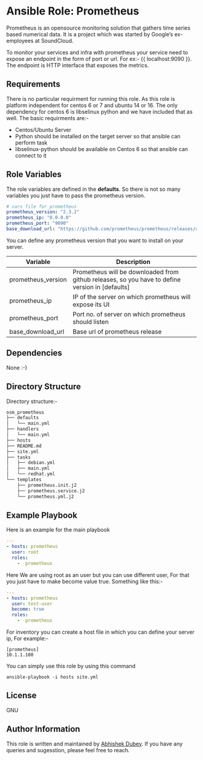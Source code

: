# Ansible Role: Prometheus

Prometheus is an opensource monitoring solution that gathers time series based numerical data. It is a project which was started by Google’s ex-employees at SoundCloud.

To monitor your services and infra with prometheus your service need to expose an endpoint in the form of port or url. For ex:- {{ localhost:9090 }}. The endpoint is HTTP interface that exposes the metrics.

## Requirements

There is no particular requirment for running this role. As this role is platform independent for centos 6 or 7 and ubuntu 14 or 16. The only dependency for centos 6 is libselinux python and we have included that as well.
The basic requirments are:-
- Centos/Ubuntu Server
- Python should be installed on the target server so that ansible can perform task
- libselinux-python should be available on Centos 6 so that ansible can connect to it

## Role Variables
The role variables are defined in the **defaults**. So there is not so many variables you just have to pass the prometheus version.

```yaml
# vars file for prometheus
prometheus_version: "2.3.2"
prometheus_ip: "0.0.0.0"
prometheus_port: "9090"
base_download_url: "https://github.com/prometheus/prometheus/releases/download"
```
You can define any prometheus version that you want to install on your server.

|Variable | Description|
|---------|------------|
|prometheus_version | Prometheus will be downloaded from github releases, so you have to define version in [defaults]|
|prometheus_ip | IP of the server on which prometheus will expose its UI |
|prometheus_port | Port no. of server on which prometheus should listen |
|base_download_url | Base url of prometheus release |

## Dependencies
None :-)

## Directory Structure
Directory structure:-
```bash
osm_prometheus
├── defaults
│   └── main.yml
├── handlers
│   └── main.yml
├── hosts
├── README.md
├── site.yml
├── tasks
│   ├── debian.yml
│   ├── main.yml
│   └── redhat.yml
└── templates
    ├── prometheus.init.j2
    ├── prometheus.service.j2
    └── prometheus.yml.j2
```
## Example Playbook

Here is an example for the main playbook

```yaml
---
- hosts: prometheus
  user: root
  roles:
    -  prometheus
```
Here We are using root as an user but you can use different user, For that you just have to make become value true. Something like this:-
```yaml
---
- hosts: prometheus
  user: test-user
  become: true
  roles:
    -  prometheus
```

For inventory you can create a host file in which you can define your server ip, For example:-
```
[prometheus]
10.1.1.100
```

You can simply use this role by using this command
```shell
ansible-playbook -i hosts site.yml
```
## License

GNU

## Author Information

This role is written and maintained by [Abhishek Dubey](https://github.com/iamabhishekdubey). If you have any queries and sugesstion, please feel free to reach.
